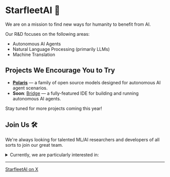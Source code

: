 # StarfleetAI 💫

We are on a mission to find new ways for humanity to benefit from AI.

Our R&D focuses on the following areas:

- Autonomous AI Agents
- Natural Language Processing (primarily LLMs)
- Machine Translation

## Projects We Encourage You to Try

- [**Polaris**](https://github.com/StarfleetAI/polaris) — a family of open source models designed for autonomous AI agent scenarios.
- **Soon**: [Bridge](https://github.com/StarfleetAI/bridge) — a fully-featured IDE for building and running autonomous AI agents.

Stay tuned for more projects coming this year!

## Join Us 🛠️

We're always looking for talented ML/AI researchers and developers of all sorts to join our great team.

<details>
  <summary>Currently, we are particularly interested in:</summary>

  - LLM researchers + ML engineers - to work on Polaris
  - Rust developers - to work on Bridge
  - Rust / Go developers - to work on backend services for our new projects
  - Vue.js developers - to work on UI for Bridge and other applications / services

  If you're find any of these attractive, please write us at jobs@starfleetai.com.

  <details>
    <summary>A few things to know upfront:</summary>
    
  1. All positions are available as either 100% remote or based in our Cyprus office.
  2. The salary is pretty good!
  3. We will ask you to make a meaningful commit to any of our public repositories, as this gives us something to discuss during the interview. We believe this approach is much more beneficial for both parties than asking for tasks like writing a bubble sort or walking a tree.
  </details>
</details>

---

[StarfleetAI on X](https://twitter.com/StarfleetAI)
